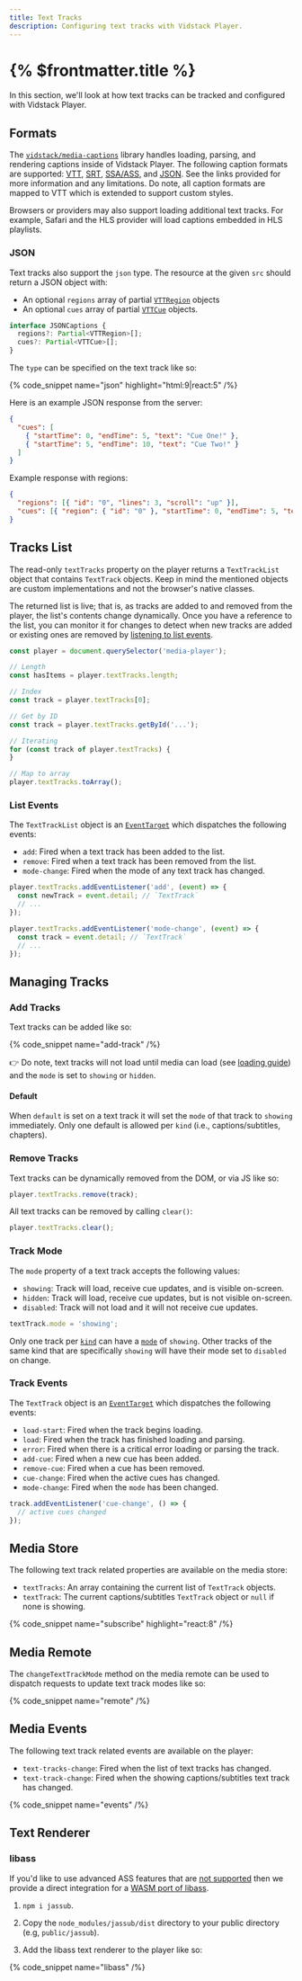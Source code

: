 ```yaml
---
title: Text Tracks
description: Configuring text tracks with Vidstack Player.
---
```


# {% $frontmatter.title %}

In this section, we'll look at how text tracks can be tracked and configured with Vidstack
Player.

## Formats

The [`vidstack/media-captions`](https://github.com/vidstack/media-captions) library handles
loading, parsing, and rendering captions inside of Vidstack Player. The following caption formats
are supported: [VTT](https://github.com/vidstack/media-captions#vtt),
[SRT](https://github.com/vidstack/media-captions#srt), [SSA/ASS](https://github.com/vidstack/media-captions#ssaass),
and [JSON](#json). See the links provided for more information and any limitations. Do note,
all caption formats are mapped to VTT which is extended to support custom styles.

Browsers or providers may also support loading additional text tracks. For example, Safari
and the HLS provider will load captions embedded in HLS playlists.

### JSON

Text tracks also support the `json` type. The resource at the given `src` should return a JSON
object with:

- An optional `regions` array of partial
  [`VTTRegion`](https://github.com/vidstack/media-captions/blob/main/src/vtt/vtt-region.ts) objects
- An optional `cues` array of partial
  [`VTTCue`](https://github.com/vidstack/media-captions/blob/main/src/vtt/vtt-cue.ts) objects.

```ts
interface JSONCaptions {
  regions?: Partial<VTTRegion>[];
  cues?: Partial<VTTCue>[];
}
```

The `type` can be specified on the text track like so:

{% code_snippet name="json" highlight="html:9|react:5" /%}

Here is an example JSON response from the server:

```json {% title="cues.json" %}
{
  "cues": [
    { "startTime": 0, "endTime": 5, "text": "Cue One!" },
    { "startTime": 5, "endTime": 10, "text": "Cue Two!" }
  ]
}
```

Example response with regions:

```json {% title="regions+cues.json" %}
{
  "regions": [{ "id": "0", "lines": 3, "scroll": "up" }],
  "cues": [{ "region": { "id": "0" }, "startTime": 0, "endTime": 5, "text": "Hello!" }]
}
```

## Tracks List

The read-only `textTracks` property on the player returns a `TextTrackList` object that contains
`TextTrack` objects. Keep in mind the mentioned objects are custom implementations and not the
browser's native classes.

The returned list is live; that is, as tracks are added to and removed from the player, the list's
contents change dynamically. Once you have a reference to the list, you can monitor it for changes
to detect when new tracks are added or existing ones are removed by [listening to list events](#events).

```ts
const player = document.querySelector('media-player');

// Length
const hasItems = player.textTracks.length;

// Index
const track = player.textTracks[0];

// Get by ID
const track = player.textTracks.getById('...');

// Iterating
for (const track of player.textTracks) {
}

// Map to array
player.textTracks.toArray();
```

### List Events

The `TextTrackList` object is an [`EventTarget`](https://developer.mozilla.org/en-US/docs/Web/API/EventTarget)
which dispatches the following events:

- `add`: Fired when a text track has been added to the list.
- `remove`: Fired when a text track has been removed from the list.
- `mode-change`: Fired when the mode of any text track has changed.

```ts
player.textTracks.addEventListener('add', (event) => {
  const newTrack = event.detail; // `TextTrack`
  // ...
});

player.textTracks.addEventListener('mode-change', (event) => {
  const track = event.detail; // `TextTrack`
  // ...
});
```

## Managing Tracks

### Add Tracks

Text tracks can be added like so:

{% code_snippet name="add-track" /%}

👉 Do note, text tracks will not load until media can load (see
[loading guide](docs/player/core-concepts/loading#loading-strategies)) and the `mode` is set to
`showing` or `hidden`.

#### Default

When `default` is set on a text track it will set the `mode` of that track to `showing`
immediately. Only one default is allowed per `kind` (i.e., captions/subtitles, chapters).

### Remove Tracks

Text tracks can be dynamically removed from the DOM, or via JS like so:

```ts
player.textTracks.remove(track);
```

All text tracks can be removed by calling `clear()`:

```ts
player.textTracks.clear();
```

### Track Mode

The `mode` property of a text track accepts the following values:

- `showing`: Track will load, receive cue updates, and is visible on-screen.
- `hidden`: Track will load, receive cue updates, but is not visible on-screen.
- `disabled`: Track will not load and it will not receive cue updates.

```ts
textTrack.mode = 'showing';
```

Only one track per [`kind`](https://developer.mozilla.org/en-US/docs/Web/API/TextTrack/kind) can
have a [`mode`](https://developer.mozilla.org/en-US/docs/Web/API/TextTrack/mode) of `showing`.
Other tracks of the same kind that are specifically `showing` will have their mode set to
`disabled` on change.

### Track Events

The `TextTrack` object is an [`EventTarget`](https://developer.mozilla.org/en-US/docs/Web/API/EventTarget)
which dispatches the following events:

- `load-start`: Fired when the track begins loading.
- `load`: Fired when the track has finished loading and parsing.
- `error`: Fired when there is a critical error loading or parsing the track.
- `add-cue`: Fired when a new cue has been added.
- `remove-cue`: Fired when a cue has been removed.
- `cue-change`: Fired when the active cues has changed.
- `mode-change`: Fired when the `mode` has been changed.

```ts
track.addEventListener('cue-change', () => {
  // active cues changed
});
```

## Media Store

The following text track related properties are available on the media store:

- `textTracks`: An array containing the current list of `TextTrack` objects.
- `textTrack`: The current captions/subtitles `TextTrack` object or `null` if none is showing.

{% code_snippet name="subscribe" highlight="react:8" /%}

## Media Remote

The `changeTextTrackMode` method on the media remote can be used to dispatch requests to update
text track modes like so:

{% code_snippet name="remote" /%}

## Media Events

The following text track related events are available on the player:

- `text-tracks-change`: Fired when the list of text tracks has changed.
- `text-track-change`: Fired when the showing captions/subtitles text track has changed.

{% code_snippet name="events" /%}

## Text Renderer

### libass

If you'd like to use advanced ASS features that are [not supported](https://github.com/vidstack/media-captions#ssaass)
then we provide a direct integration for a
[WASM port of libass](https://github.com/ThaUnknown/jassub#options).

1. `npm i jassub`.

2. Copy the `node_modules/jassub/dist` directory to your public directory (e.g,
   `public/jassub`).

3. Add the libass text renderer to the player like so:

{% code_snippet name="libass" /%}
